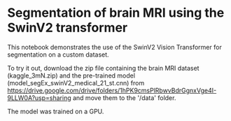 # Segmentation of brain MRI using the SwinV2 transformer

This notebook demonstrates the use of the SwinV2 Vision Transformer for segmentation on a custom dataset.

To try it out, download the zip file containing the brain MRI dataset (kaggle_3mN.zip) and the pre-trained model (model_segEx_swinV2_medical_21_st.cnn) 
from https://drive.google.com/drive/folders/1hPK9cmsPlRbwvBdrGgnxVge4I-9LLW0A?usp=sharing and move them to the '/data' folder.

The model was trained on a GPU.
